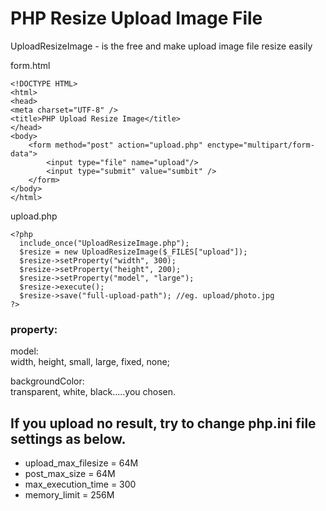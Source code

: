 # PHP Resize Upload Image File

UploadResizeImage - is the free and make upload image file resize easily

form.html
```
<!DOCTYPE HTML>
<html>
<head>
<meta charset="UTF-8" />
<title>PHP Upload Resize Image</title>
</head>
<body>
	<form method="post" action="upload.php" enctype="multipart/form-data">
		<input type="file" name="upload"/>
		<input type="submit" value="sumbit" />
	</form>
</body>
</html>
```

upload.php
```
<?php
  include_once("UploadResizeImage.php");
  $resize = new UploadResizeImage($_FILES["upload"]);
  $resize->setProperty("width", 300);
  $resize->setProperty("height", 200);
  $resize->setProperty("model", "large");
  $resize->execute();
  $resize->save("full-upload-path"); //eg. upload/photo.jpg
?>
```

### property:<br>
model:<br>
width, height, small, large, fixed, none;<br>

backgroundColor:<br>
transparent, white, black.....you chosen.

## If you upload no result, try to change php.ini file settings as below.

- upload_max_filesize = 64M
- post_max_size = 64M
- max_execution_time = 300
- memory_limit = 256M
